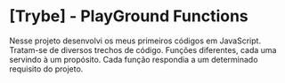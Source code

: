 
# [Trybe] - PlayGround Functions

Nesse projeto desenvolvi os meus primeiros códigos em JavaScript. Tratam-se de diversos trechos de código. Funções diferentes, cada uma servindo à um propósito. Cada função respondia a um determinado requisito do projeto.

